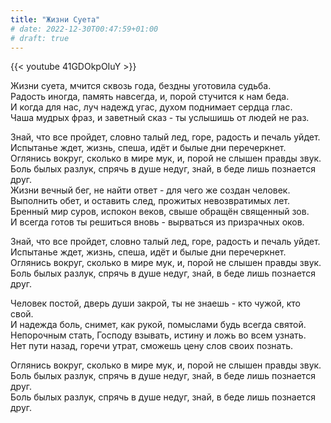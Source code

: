```yaml
---
title: "Жизни Суета"
# date: 2022-12-30T00:47:59+01:00
# draft: true
---
```


{{< youtube 41GDOkpOIuY >}}

Жизни суета, мчится сквозь года, бездны уготовила судьба.  
Радость иногда, память навсегда, и, порой стучится к нам беда.  
И когда для нас, луч надежд угас, духом поднимает сердца глас.  
Чаша мудрых фраз, и заветный сказ - ты услышишь от людей не раз.

Знай, что все пройдет, словно талый лед, горе, радость и печаль уйдет.  
Испытанье ждет, жизнь, спеша, идёт и былые дни перечеркнет.  
Оглянись вокруг, сколько в мире мук, и, порой не слышен правды звук.  
Боль былых разлук, спрячь в душе недуг, знай, в беде лишь познается друг.  
Жизни вечный бег, не найти ответ - для чего же создан человек.  
Выполнить обет, и оставить след, прожитых невозвратимых лет.  
Бренный мир суров, испокон веков, свыше обращён священный зов.  
И всегда готов ты решиться вновь - вырваться из призрачных оков.

Знай, что все пройдет, словно талый лед, горе, радость и печаль уйдет.  
Испытанье ждет, жизнь, спеша, идёт и былые дни перечеркнет.  
Оглянись вокруг, сколько в мире мук, и, порой не слышен правды звук.  
Боль былых разлук, спрячь в душе недуг, знай, в беде лишь познается друг.  

Человек постой, дверь души закрой, ты не знаешь - кто чужой, кто свой.  
И надежда боль, снимет, как рукой, помыслами будь всегда святой.  
Непорочным стать, Господу взывать, истину и ложь во всем узнать.  
Нет пути назад, горечи утрат, сможешь цену слов своих познать.

Оглянись вокруг, сколько в мире мук, и, порой не слышен правды звук.  
Боль былых разлук, спрячь в душе недуг, знай, в беде лишь познается друг.  
Боль былых разлук, спрячь в душе недуг, знай, в беде лишь познается друг.